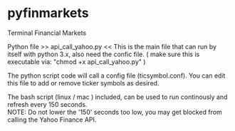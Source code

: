 # pyfinmarkets
Terminal Financial Markets 

Python file >>  api_call_yahoo.py  <<  This is the main file that can run by itself with python 3.x, also need the confic file.
( make sure this is executable via:   "chmod +x api_call_yahoo.py" )

The python script code will call a config file (ticsymbol.conf).   You can edit this file to add or remove ticker symbols as desired.

The bash script (linux / mac ) included, can be used to run continously and refresh every 150 seconds.  
  NOTE:  Do not lower the '150' seconds too low, you may get blocked from calling the Yahoo Finance API.

